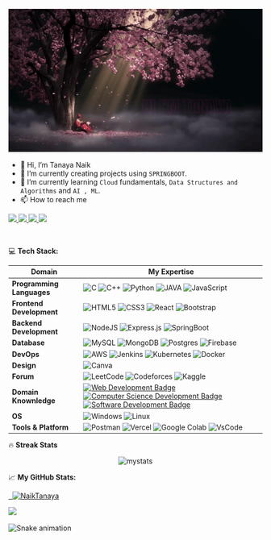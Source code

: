 
[![Hello World, I'm Tanaya!](assets/tanaya.gif)](https://github.com/NaikTanaya)

- 👋 Hi, I’m Tanaya Naik
- 👀 I’m currently creating projects using ```SPRINGBOOT```.
- 🌱 I’m currently learning ```Cloud``` fundamentals, ```Data Structures and Algorithms``` and ```AI , ML```.
- 📫 How to reach me 
<p>
    <a href='https://www.linkedin.com/in/tanaya-naik-92247622a/' target='_blank'>
        <img src='https://img.shields.io/badge/linkedin%20-%230077B5.svg?&style=for-the-badge&logo=linkedin&logoColor=white'/>
    </a>
    <a href='https://tanaya-portfolio.vercel.app/' target='_blank'>
        <img src='https://img.shields.io/badge/Portfolio-%23000000.svg?style=for-the-badge&logo=firefox&logoColor=#FF7139'/>
    </a>
    <a href='https://twitter.com/TanayaNaik3' target='_blank'>
        <img src='https://img.shields.io/badge/Twitter-1DA1F2?style=for-the-badge&logo=twitter&logoColor=white'/>
    </a>
    <a href='#' target='_blank'>
        <img src='https://img.shields.io/badge/Instagram-E4405F?style=for-the-badge&logo=instagram&logoColor=white'/>
    </a>
</p>
<br>

💻 **Tech Stack:**

Domain | My Expertise
--- | --- 
**Programming Languages**  | ![C](https://img.shields.io/badge/C-00599C?style=flat&logo=c&logoColor=white) ![C++](https://img.shields.io/badge/c++-%2300599C.svg?style=flat&logo=c%2B%2B&logoColor=white) ![Python](https://img.shields.io/badge/python-3670A0?style=flat&logo=python&logoColor=ffdd54) ![JAVA](https://img.shields.io/badge/Java-ED8B00?style=flat&logo=java&logoColor=white) ![JavaScript](https://img.shields.io/badge/javascript-%23323330.svg?style=flat&logo=javascript&logoColor=%23F7DF1E) 
**Frontend Development**  |![HTML5](https://img.shields.io/badge/html5-%23E34F26.svg?style=flat&logo=html5&logoColor=white) ![CSS3](https://img.shields.io/badge/css3-%231572B6.svg?style=flat&logo=css3&logoColor=white) ![React](https://img.shields.io/badge/react-%2320232a.svg?style=flat&logo=react&logoColor=%2361DAFB) ![Bootstrap](https://img.shields.io/badge/bootstrap-%23563D7C.svg?style=flat&logo=bootstrap&logoColor=white)
**Backend Development**  | ![NodeJS](https://img.shields.io/badge/node.js-6DA55F?style=flat&logo=node.js&logoColor=white) ![Express.js](https://img.shields.io/badge/express.js-%23404d59.svg?style=flat&logo=express&logoColor=%2361DAFB) ![SpringBoot](https://img.shields.io/badge/springBoot-%236DB33F.svg?style=flat&logo=spring&logoColor=white)
**Database**  |![MySQL](https://img.shields.io/badge/mysql-4479A1.svg?style=flat&logo=mysql&logoColor=white) ![MongoDB](https://img.shields.io/badge/MongoDB-%234ea94b.svg?style=flat&logo=mongodb&logoColor=white) ![Postgres](https://img.shields.io/badge/postgres-%23316192.svg?style=flat&logo=postgresql&logoColor=white) ![Firebase](https://img.shields.io/badge/firebase-a08021?style=flat&logo=firebase&logoColor=ffcd34)
**DevOps**  | ![AWS](https://img.shields.io/badge/AWS-%23FF9900.svg?style=flat&logo=amazon-aws&logoColor=white) ![Jenkins](https://img.shields.io/badge/jenkins-%232C5263.svg?style=flat&logo=jenkins&logoColor=white) ![Kubernetes](https://img.shields.io/badge/kubernetes-%23326ce5.svg?style=flat&logo=kubernetes&logoColor=white) ![Docker](https://img.shields.io/badge/docker-%230db7ed.svg?style=flat&logo=docker&logoColor=white)
**Design**  | ![Canva](https://img.shields.io/badge/Canva-%2300C4CC.svg?style=flat&logo=Canva&logoColor=white)
**Forum**  | ![LeetCode](https://img.shields.io/badge/LeetCode-000000?style=flat&logo=LeetCode&logoColor=#d16c06) ![Codeforces](https://img.shields.io/badge/Codeforces-445f9d?style=flat&logo=Codeforces&logoColor=white) ![Kaggle](https://img.shields.io/badge/Kaggle-035a7d?style=flat&logo=kaggle&logoColor=white)
**Domain Knownledge**  | [![Web Development Badge](https://img.shields.io/badge/-Web%20Development-01D277?style=flat&logoColor=white)](https://github.com/BEPb/BEPb) [![Computer Science Development Badge](https://img.shields.io/badge/-Computer%20Science-FAB040?style=flat&logoColor=white)](https://github.com/search?q=user%3ABEPb&type=Repositories) [![Software Development Badge](https://img.shields.io/badge/-Software%20Development-FF6600?style=flat&logoColor=white)](https://github.com/search?q=user%3ABEPb&type=Repositories) 
**OS**  | ![Windows](https://img.shields.io/badge/Windows-0078D6?style=flat&logo=windows&logoColor=white) ![Linux](https://img.shields.io/badge/Linux-FCC624?style=flat&logo=linux&logoColor=black)
**Tools & Platform**  | ![Postman](https://img.shields.io/badge/Postman-FF6C37?style=flat&logo=Postman&logoColor=white) ![Vercel](https://img.shields.io/badge/vercel-%23000000.svg?style=flat&logo=vercel&logoColor=white) ![Google Colab](https://img.shields.io/badge/Colab-F9AB00?logo=googlecolab&color=525252) ![VsCode](https://img.shields.io/badge/-vscode-0066ff?logo=%22visual-studio%22) 


🔥 **Streak Stats**
<p align="center">
    <img width="450em" height="280em" src="https://github-readme-streak-stats.herokuapp.com/?user=NaikTanaya&theme=black-ice" alt="mystats"  />
</p>

📈 **My GitHub Stats:**
<p  align="left"> 
<a href="https://github.com/NaikTanaya">
    <img height="180em" src="https://github-readme-stats-sigma-five.vercel.app/api?username=NaikTanaya&show_icons=true&hide_border=true&theme=algolia&include_all_commits=true&count_private=true" alt=""/>
    <img height="180em" src="http://github-profile-summary-cards.vercel.app/api/cards/repos-per-language?username=NaikTanaya&theme=algolia&include_all_commits=true&count_private=true" alt=""/>
    <img height="180em" src="https://github-profile-summary-cards.vercel.app/api/cards/profile-details?username=NaikTanaya&theme=algolia" alt="NaikTanaya"/>
    <!-- <img height="180em" src="https://github-readme-stats-sigma-five.vercel.app/api/top-langs/?username=sanket95droid&theme=algolia&hide_border=true&hide=c%2B%2B&layout=compact"/> -->
</a>
</p>

<a href="https://visitcount.itsvg.in">
  <img src="https://visitcount.itsvg.in/api?id=sanket95droid&label=Profile%20Views&color=0&icon=0&pretty=true" />
</a>

![Snake animation](https://raw.githubusercontent.com/NaikTanaya/NaikTanaya/output/github-contribution-grid-snake-dark.svg)

